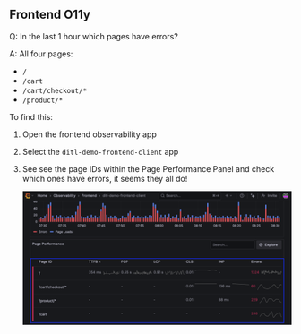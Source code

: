 ## Frontend O11y
Q:  In the last 1 hour which pages have errors?

A: All four pages:
- `/`
- `/cart`
- `/cart/checkout/*`
- `/product/*`

To find this:
1. Open the frontend observability app
1. Select the `ditl-demo-frontend-client` app
1. See see the page IDs within the Page Performance Panel and check which ones have errors, it seems they all do!

    ![Page Performance Panel](/images/breakout_1/1.3-frontend-o11y.png)

